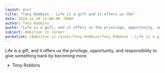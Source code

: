 ```yaml
---
layout: post
title: "Tony Robbins - Life is a gift and it offers us the"
date: 2024-12-28 12:00:00 -0000
author: Tony Robbins
quote: "Life is a gift, and it offers us the privilege, opportunity, and responsibility to give something back by becoming more."
subject: Ambition in career
permalink: /Ambition in career/Tony Robbins/Tony Robbins - Life is a gift and it offers us the
---
```


Life is a gift, and it offers us the privilege, opportunity, and responsibility to give something back by becoming more.

- Tony Robbins

